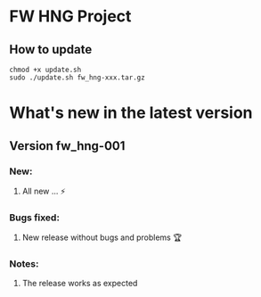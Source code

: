 # FW HNG Project

## How to update

```
chmod +x update.sh 
sudo ./update.sh fw_hng-xxx.tar.gz
```

# What's new in the latest version


## Version fw_hng-001
### New:
1. All new ... ⚡
### Bugs fixed:
1. New release without bugs and problems 🏆
### Notes:
1. The release works as expected

